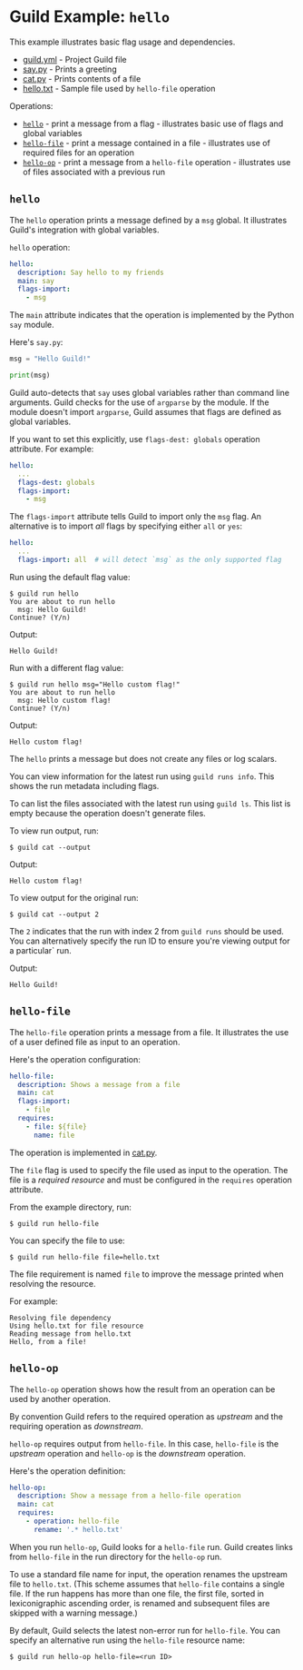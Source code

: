 # Guild Example: `hello`

This example illustrates basic flag usage and dependencies.

- [guild.yml](guild.yml) - Project Guild file
- [say.py](say.py) - Prints a greeting
- [cat.py](cat.py) - Prints contents of a file
- [hello.txt](hello.txt) - Sample file used by `hello-file` operation

Operations:

- [`hello`](#hello) - print a message from a flag - illustrates basic
  use of flags and global variables
- [`hello-file`](#hello-file) - print a message contained in a file -
  illustrates use of required files for an operation
- [`hello-op`](#hello-op) - print a message from a `hello-file`
  operation - illustrates use of files associated with a previous run

## `hello`

The `hello` operation prints a message defined by a `msg` global. It
illustrates Guild's integration with global variables.

`hello` operation:

``` yaml
hello:
  description: Say hello to my friends
  main: say
  flags-import:
    - msg
```

The `main` attribute indicates that the operation is implemented by
the Python `say` module.

Here's `say.py`:

``` python
msg = "Hello Guild!"

print(msg)
```

Guild auto-detects that `say` uses global variables rather than
command line arguments. Guild checks for the use of `argparse` by the
module. If the module doesn't import `argparse`, Guild assumes that
flags are defined as global variables.

If you want to set this explicitly, use `flags-dest: globals`
operation attribute. For example:

``` yaml
hello:
  ...
  flags-dest: globals
  flags-import:
    - msg
```

The `flags-import` attribute tells Guild to import only the `msg`
flag. An alternative is to import *all* flags by specifying either
`all` or `yes`:

``` yaml
hello:
  ...
  flags-import: all  # will detect `msg` as the only supported flag
```

Run using the default flag value:

```
$ guild run hello
You are about to run hello
  msg: Hello Guild!
Continue? (Y/n)
```

Output:

```
Hello Guild!
```

Run with a different flag value:

```
$ guild run hello msg="Hello custom flag!"
You are about to run hello
  msg: Hello custom flag!
Continue? (Y/n)
```

Output:

```
Hello custom flag!
```

The `hello` prints a message but does not create any files or log
scalars.

You can view information for the latest run using `guild runs
info`. This shows the run metadata including flags.

To can list the files associated with the latest run using `guild
ls`. This list is empty because the operation doesn't generate files.

To view run output, run:

```
$ guild cat --output
```

Output:

```
Hello custom flag!
```

To view output for the original run:

```
$ guild cat --output 2
```

The `2` indicates that the run with index 2 from `guild runs` should
be used. You can alternatively specify the run ID to ensure you're
viewing output for a particular` run.

Output:

```
Hello Guild!
```

## `hello-file`

The `hello-file` operation prints a message from a file. It
illustrates the use of a user defined file as input to an operation.

Here's the operation configuration:

``` yaml
hello-file:
  description: Shows a message from a file
  main: cat
  flags-import:
    - file
  requires:
    - file: ${file}
      name: file
```

The operation is implemented in [cat.py](cat.py).

The `file` flag is used to specify the file used as input to the
operation. The file is a *required resource* and must be configured in
the `requires` operation attribute.

From the example directory, run:

    $ guild run hello-file

You can specify the file to use:

    $ guild run hello-file file=hello.txt

The file requirement is named `file` to improve the message printed
when resolving the resource.

For example:

```
Resolving file dependency
Using hello.txt for file resource
Reading message from hello.txt
Hello, from a file!
```

## `hello-op`

The `hello-op` operation shows how the result from an operation can be
used by another operation.

By convention Guild refers to the required operation as _upstream_ and
the requiring operation as _downstream_.

`hello-op` requires output from `hello-file`. In this case,
`hello-file` is the _upstream_ operation and `hello-op` is the
_downstream_ operation.

Here's the operation definition:

``` yaml
hello-op:
  description: Show a message from a hello-file operation
  main: cat
  requires:
    - operation: hello-file
      rename: '.* hello.txt'
```

When you run `hello-op`, Guild looks for a `hello-file` run. Guild
creates links from `hello-file` in the run directory for the
`hello-op` run.

To use a standard file name for input, the operation renames the
upstream file to `hello.txt`. (This scheme assumes that `hello-file`
contains a single file. If the run happens has more than one file, the
first file, sorted in lexiconigraphic ascending order, is renamed and
subsequent files are skipped with a warning message.)

By default, Guild selects the latest non-error run for
`hello-file`. You can specify an alternative run using the
`hello-file` resource name:

```
$ guild run hello-op hello-file=<run ID>
```
